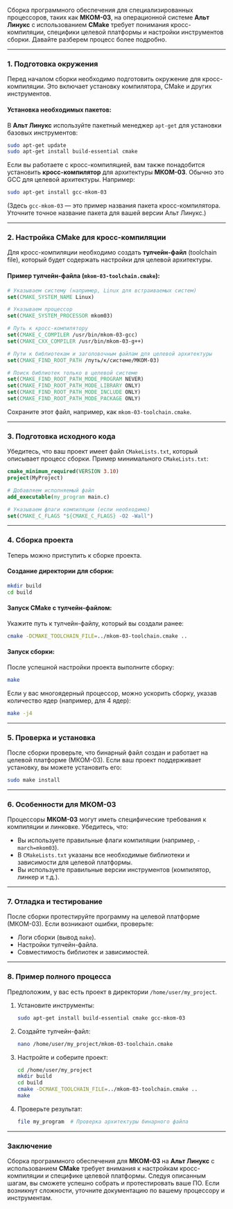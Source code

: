 Сборка программного обеспечения для специализированных процессоров, таких как **МКОМ-03**, на операционной системе **Альт Линукс** с использованием **CMake** требует понимания кросс-компиляции, специфики целевой платформы и настройки инструментов сборки. Давайте разберем процесс более подробно.

---

### 1. **Подготовка окружения**
Перед началом сборки необходимо подготовить окружение для кросс-компиляции. Это включает установку компилятора, CMake и других инструментов.

#### Установка необходимых пакетов:
В **Альт Линукс** используйте пакетный менеджер `apt-get` для установки базовых инструментов:

```bash
sudo apt-get update
sudo apt-get install build-essential cmake
```

Если вы работаете с кросс-компиляцией, вам также понадобится установить **кросс-компилятор** для архитектуры **МКОМ-03**. Обычно это GCC для целевой архитектуры. Например:

```bash
sudo apt-get install gcc-mkom-03
```

(Здесь `gcc-mkom-03` — это пример названия пакета кросс-компилятора. Уточните точное название пакета для вашей версии Альт Линукс.)

---

### 2. **Настройка CMake для кросс-компиляции**
Для кросс-компиляции необходимо создать **тулчейн-файл** (toolchain file), который будет содержать настройки для целевой архитектуры.

#### Пример тулчейн-файла (`mkom-03-toolchain.cmake`):

```cmake
# Указываем систему (например, Linux для встраиваемых систем)
set(CMAKE_SYSTEM_NAME Linux)

# Указываем процессор
set(CMAKE_SYSTEM_PROCESSOR mkom03)

# Путь к кросс-компилятору
set(CMAKE_C_COMPILER /usr/bin/mkom-03-gcc)
set(CMAKE_CXX_COMPILER /usr/bin/mkom-03-g++)

# Пути к библиотекам и заголовочным файлам для целевой архитектуры
set(CMAKE_FIND_ROOT_PATH /путь/к/системе/МКОМ-03)

# Поиск библиотек только в целевой системе
set(CMAKE_FIND_ROOT_PATH_MODE_PROGRAM NEVER)
set(CMAKE_FIND_ROOT_PATH_MODE_LIBRARY ONLY)
set(CMAKE_FIND_ROOT_PATH_MODE_INCLUDE ONLY)
set(CMAKE_FIND_ROOT_PATH_MODE_PACKAGE ONLY)
```

Сохраните этот файл, например, как `mkom-03-toolchain.cmake`.

---

### 3. **Подготовка исходного кода**
Убедитесь, что ваш проект имеет файл `CMakeLists.txt`, который описывает процесс сборки. Пример минимального `CMakeLists.txt`:

```cmake
cmake_minimum_required(VERSION 3.10)
project(MyProject)

# Добавляем исполняемый файл
add_executable(my_program main.c)

# Указываем флаги компиляции (если необходимо)
set(CMAKE_C_FLAGS "${CMAKE_C_FLAGS} -O2 -Wall")
```

---

### 4. **Сборка проекта**
Теперь можно приступить к сборке проекта.

#### Создание директории для сборки:
```bash
mkdir build
cd build
```

#### Запуск CMake с тулчейн-файлом:
Укажите путь к тулчейн-файлу, который вы создали ранее:

```bash
cmake -DCMAKE_TOOLCHAIN_FILE=../mkom-03-toolchain.cmake ..
```

#### Запуск сборки:
После успешной настройки проекта выполните сборку:

```bash
make
```

Если у вас многоядерный процессор, можно ускорить сборку, указав количество ядер (например, для 4 ядер):

```bash
make -j4
```

---

### 5. **Проверка и установка**
После сборки проверьте, что бинарный файл создан и работает на целевой платформе (МКОМ-03). Если ваш проект поддерживает установку, вы можете установить его:

```bash
sudo make install
```

---

### 6. **Особенности для МКОМ-03**
Процессоры **МКОМ-03** могут иметь специфические требования к компиляции и линковке. Убедитесь, что:

- Вы используете правильные флаги компиляции (например, `-march=mkom03`).
- В `CMakeLists.txt` указаны все необходимые библиотеки и зависимости для целевой платформы.
- Вы используете правильные версии инструментов (компилятор, линкер и т.д.).

---

### 7. **Отладка и тестирование**
После сборки протестируйте программу на целевой платформе (МКОМ-03). Если возникают ошибки, проверьте:

- Логи сборки (вывод `make`).
- Настройки тулчейн-файла.
- Совместимость библиотек и зависимостей.

---

### 8. **Пример полного процесса**
Предположим, у вас есть проект в директории `/home/user/my_project`.

1. Установите инструменты:
   ```bash
   sudo apt-get install build-essential cmake gcc-mkom-03
   ```

2. Создайте тулчейн-файл:
   ```bash
   nano /home/user/my_project/mkom-03-toolchain.cmake
   ```

3. Настройте и соберите проект:
   ```bash
   cd /home/user/my_project
   mkdir build
   cd build
   cmake -DCMAKE_TOOLCHAIN_FILE=../mkom-03-toolchain.cmake ..
   make
   ```

4. Проверьте результат:
   ```bash
   file my_program  # Проверка архитектуры бинарного файла
   ```

---

### Заключение
Сборка программного обеспечения для **МКОМ-03** на **Альт Линукс** с использованием **CMake** требует внимания к настройкам кросс-компиляции и специфике целевой платформы. Следуя описанным шагам, вы сможете успешно собрать и протестировать ваше ПО. Если возникнут сложности, уточните документацию по вашему процессору и инструментам.